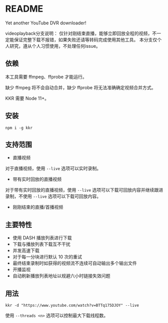 # README

Yet another YouTube DVR downloader!

videoplayback分支说明：
仅针对刚结束直播，能够立即回放全程的视频，不一定能保证完整下载不报错，如果失败还请等转码完成使用其他工具。
本分支仅个人研究，遵从个人习惯使用，不处理任何issue。

## 依赖

本工具需要 ffmpeg、ffprobe 才能运行。

缺少 ffmpeg 将不会自动合并，缺少 ffprobe 将无法准确确定视频合并方式。

KKR 需要 Node 11+。

## 安装

`npm i -g kkr`

## 支持范围

-   直播视频

对于直播视频，使用 `--live` 选项可以实时录制。

-   带有实时回放的直播视频

对于带有实时回放的直播视频，使用 `--live` 选项可以下载可回放内容并继续跟进录制，不使用 `--live` 选项可以下载可回放内容。

-   刚刚结束的直播/首播视频

## 主要特性

-   使用 DASH 播放列表进行下载
-   下载与播放列表下载互不干扰
-   并发高速下载
-   对于每一分块进行默认 10 次的重试
-   最终结束录制时如获得的视频流不连续可自动输出多个输出文件
-   开播监视
-   自动刷新播放列表地址以规避六小时链接失效问题

## 用法

`kkr -d "https://www.youtube.com/watch?v=BTTq175DJOY" --live`

使用 `--threads <n>` 选项可以控制最大下载线程数。
